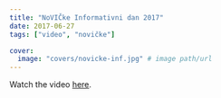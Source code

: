 ```yaml
---
title: "NoVIČke Informativni dan 2017"
date: 2017-06-27
tags: ["video", "novičke"]

cover:
  image: "covers/novicke-inf.jpg" # image path/url
---
```


Watch the video [here](https://www.youtube.com/watch?v=a4Ypp8_0UqA).
